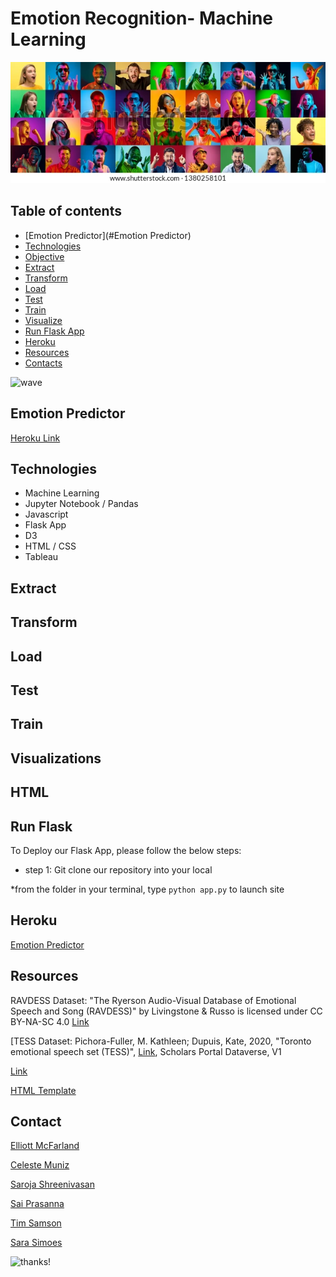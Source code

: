 # Emotion Recognition- Machine Learning 

![logo](static/img/emotion_peeps.jpg)

## Table of contents
* [Emotion Predictor](#Emotion Predictor)
* [Technologies](#technologies)
* [Objective](#objective)
* [Extract](#extract)
* [Transform](#transform)
* [Load](#load)
* [Test](#test)
* [Train](#train)
* [Visualize](#visualize)
* [Run Flask App](run-flask)
* [Heroku](heroku)
* [Resources](#resources)
* [Contacts](#contacts)

![wave](static/img/sound_wave.png)

## Emotion Predictor 

[Heroku Link](https://voice-emotion.herokuapp.com)

## Technologies

* Machine Learning
* Jupyter Notebook / Pandas 
* Javascript 
* Flask App
* D3
* HTML / CSS 
* Tableau 

## Extract


## Transform


## Load


## Test


## Train


## Visualizations


## HTML


## Run Flask

To Deploy our Flask App, please follow the below steps:

* step 1: Git clone our repository into your local

*from the folder in your terminal, type `python app.py` to launch site

## Heroku

[Emotion Predictor]( https://voice-emotion.herokuapp.com) 

## Resources

RAVDESS Dataset: "The Ryerson Audio-Visual Database of Emotional Speech and Song (RAVDESS)" by Livingstone & Russo is licensed under CC BY-NA-SC 4.0 [Link](https://www.kaggle.com/uwrfkaggler/ravdess-emotional-speech-audio)

[TESS Dataset: Pichora-Fuller, M. Kathleen; Dupuis, Kate, 2020, "Toronto emotional speech set (TESS)", [Link](https://doi.org/10.5683/SP2/E8H2MF), Scholars Portal Dataverse, V1

[Link](https://tspace.library.utoronto.ca/handle/1807/24487)

[HTML Template](https://templatemo.com/tm-547-real-dynamic) 

## Contact

[Elliott McFarland](https://github.com/emcfarland)

[Celeste Muniz](https://github.com/celeste1030)

[Saroja Shreenivasan](https://github.com/shreeniv)

[Sai Prasanna](https://github.com/prasanna0913)

[Tim Samson](https://github.com/timsamson)

[Sara Simoes](https://github.com/Ssimoes48)


![thanks!]()

